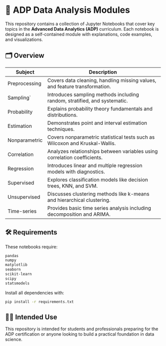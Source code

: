 # 📘 ADP Data Analysis Modules

This repository contains a collection of Jupyter Notebooks that cover key topics in the **Advanced Data Analytics (ADP)** curriculum. 
Each notebook is designed as a self-contained module with explanations, code examples, and visualizations.

## 🗂 Overview

| Subject         | Description                                                                |
|-----------------|----------------------------------------------------------------------------|
| Preprocessing   | Covers data cleaning, handling missing values, and feature transformation. |
| Sampling`       | Introduces sampling methods including random, stratified, and systematic.  |
| Probability     | Explains probability theory fundamentals and distributions.                |
| Estimation      | Demonstrates point and interval estimation techniques.                     |
| Nonparametric   | Covers nonparametric statistical tests such as Wilcoxon and Kruskal-Wallis.|
| Correlation     | Analyzes relationships between variables using correlation coefficients.   |
| Regression      | Introduces linear and multiple regression models with diagnostics.         |
| Supervised      | Explores classification models like decision trees, KNN, and SVM.          |
| Unsupervised    | Discusses clustering methods like k-means and hierarchical clustering.     |
| Time-series     | Provides basic time series analysis including decomposition and ARIMA.     |

## 🛠 Requirements

These notebooks require:

```bash
pandas
numpy
matplotlib
seaborn
scikit-learn
scipy
statsmodels
```

Install all dependencies with:

```bash
pip install -r requirements.txt
```

## 👨‍🏫 Intended Use

This repository is intended for students and professionals preparing for the ADP certification or anyone looking to build a practical foundation in data science.
